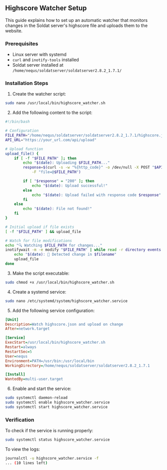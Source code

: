 ## Highscore Watcher Setup

This guide explains how to set up an automatic watcher that monitors changes in the Soldat server's highscore file and uploads them to the website.

### Prerequisites

- Linux server with systemd
- `curl` and `inotify-tools` installed
- Soldat server installed at `/home/nequs/soldatserver/soldatserver2.8.2_1.7.1/`

### Installation Steps

1. Create the watcher script:
```bash
sudo nano /usr/local/bin/highscore_watcher.sh
```

2. Add the following content to the script:
```bash
#!/bin/bash

# Configuration
FILE_PATH="/home/nequs/soldatserver/soldatserver2.8.2_1.7.1/highscore.json"
API_URL="https://your_url.com/api/upload"

# Upload function
upload_file() {
    if [ -f "$FILE_PATH" ]; then
        echo "$(date): Uploading $FILE_PATH..."
        response=$(curl -s -w "%{http_code}" -o /dev/null -X POST "$API_URL" \
            -F "file=@$FILE_PATH")

        if [ "$response" = "200" ]; then
            echo "$(date): Upload successful!"
        else
            echo "$(date): Upload failed with response code $response"
        fi
    else
        echo "$(date): File not found!"
    fi
}

# Initial upload if file exists
[ -f "$FILE_PATH" ] && upload_file

# Watch for file modifications
echo "🔍 Watching $FILE_PATH for changes..."
inotifywait -m -e modify "$FILE_PATH" | while read -r directory events filename; do
    echo "$(date): 📄 Detected change in $filename"
    upload_file
done
```

3. Make the script executable:
```bash
sudo chmod +x /usr/local/bin/highscore_watcher.sh
```

4. Create a systemd service:
```bash
sudo nano /etc/systemd/system/highscore_watcher.service
```

5. Add the following service configuration:
```ini
[Unit]
Description=Watch highscore.json and upload on change
After=network.target

[Service]
ExecStart=/usr/local/bin/highscore_watcher.sh
Restart=always
RestartSec=5
User=nequs
Environment=PATH=/usr/bin:/usr/local/bin
WorkingDirectory=/home/nequs/soldatserver/soldatserver2.8.2_1.7.1

[Install]
WantedBy=multi-user.target
```

6. Enable and start the service:
```bash
sudo systemctl daemon-reload
sudo systemctl enable highscore_watcher.service
sudo systemctl start highscore_watcher.service
```

### Verification

To check if the service is running properly:
```bash
sudo systemctl status highscore_watcher.service
```

To view the logs:
```bash
journalctl -u highscore_watcher.service -f
... (10 lines left)
